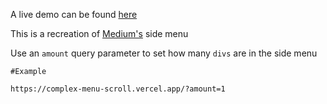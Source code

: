 A live demo can be found [here](https://complex-menu-scroll.vercel.app)

This is a recreation of [Medium's](https://medium.com/) side menu

Use an `amount` query parameter to set how many `divs` are in the side menu
```
#Example

https://complex-menu-scroll.vercel.app/?amount=1
```